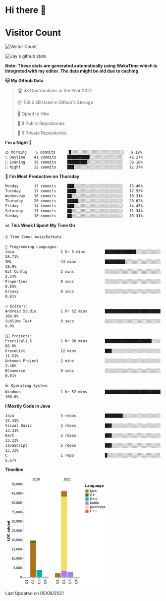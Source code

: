 # Hi there 👋 

# Visitor Count
![Visitor Count](https://profile-counter.glitch.me/jay-buddhdev/count.svg)

![Jay's github stats](https://github-readme-stats.vercel.app/api?username=jay-buddhdev&show_icons=true&theme=chartreuse-dark)

**Note: These stats are generated automatically using WakaTime which is integreted with my editor. The data might be old due to caching.**

<!--START_SECTION:waka-->
**🐱 My Github Data** 

> 🏆 53 Contributions in the Year 2021
 > 
> 📦 158.0 kB Used in Github's Storage 
 > 
> 💼 Opted to Hire
 > 
> 📜 8 Public Repositories 
 > 
> 🔑 6 Private Repositories  
 > 
**I'm a Night 🦉** 

```text
🌞 Morning    6 commits      █░░░░░░░░░░░░░░░░░░░░░░░░   6.19% 
🌆 Daytime    41 commits     ██████████░░░░░░░░░░░░░░░   42.27% 
🌃 Evening    38 commits     █████████░░░░░░░░░░░░░░░░   39.18% 
🌙 Night      12 commits     ███░░░░░░░░░░░░░░░░░░░░░░   12.37%

```
📅 **I'm Most Productive on Thursday** 

```text
Monday       15 commits     ███░░░░░░░░░░░░░░░░░░░░░░   15.46% 
Tuesday      17 commits     ████░░░░░░░░░░░░░░░░░░░░░   17.53% 
Wednesday    10 commits     ██░░░░░░░░░░░░░░░░░░░░░░░   10.31% 
Thursday     20 commits     █████░░░░░░░░░░░░░░░░░░░░   20.62% 
Friday       14 commits     ███░░░░░░░░░░░░░░░░░░░░░░   14.43% 
Saturday     11 commits     ██░░░░░░░░░░░░░░░░░░░░░░░   11.34% 
Sunday       10 commits     ██░░░░░░░░░░░░░░░░░░░░░░░   10.31%

```


📊 **This Week I Spent My Time On** 

```text
⌚︎ Time Zone: Asia/Kolkata

💬 Programming Languages: 
Java                     1 hr 5 mins         ██████████████░░░░░░░░░░░   58.71% 
XML                      43 mins             █████████░░░░░░░░░░░░░░░░   38.9% 
Git Config               2 mins              ░░░░░░░░░░░░░░░░░░░░░░░░░   2.34% 
Properties               0 secs              ░░░░░░░░░░░░░░░░░░░░░░░░░   0.03% 
Groovy                   0 secs              ░░░░░░░░░░░░░░░░░░░░░░░░░   0.01%

🔥 Editors: 
Android Studio           1 hr 52 mins        █████████████████████████   100.0% 
Sublime Text             0 secs              ░░░░░░░░░░░░░░░░░░░░░░░░░   0.0%

🐱‍💻 Projects: 
Practical1_5             1 hr 36 mins        █████████████████████░░░░   86.0% 
GroceList                12 mins             ███░░░░░░░░░░░░░░░░░░░░░░   11.51% 
Unknown Project          2 mins              ░░░░░░░░░░░░░░░░░░░░░░░░░   2.48% 
ECommerce                0 secs              ░░░░░░░░░░░░░░░░░░░░░░░░░   0.01%

💻 Operating System: 
Windows                  1 hr 52 mins        █████████████████████████   100.0%

```

**I Mostly Code in Java** 

```text
Java                     5 repos             ████████░░░░░░░░░░░░░░░░░   33.33% 
Visual Basic             2 repos             ███░░░░░░░░░░░░░░░░░░░░░░   13.33% 
Dart                     2 repos             ███░░░░░░░░░░░░░░░░░░░░░░   13.33% 
JavaScript               2 repos             ███░░░░░░░░░░░░░░░░░░░░░░   13.33% 
C                        1 repo              █░░░░░░░░░░░░░░░░░░░░░░░░   6.67%

```


**Timeline**

![Chart not found](https://raw.githubusercontent.com/jay-buddhdev/jay-buddhdev/master/charts/bar_graph.png) 


 Last Updated on 05/09/2021
<!--END_SECTION:waka-->


